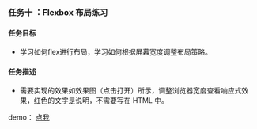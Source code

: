 ### 任务十 ：Flexbox 布局练习

#### 任务目标

- 学习如何flex进行布局，学习如何根据屏幕宽度调整布局策略。

####  任务描述

- 需要实现的效果如效果图（点击打开）所示，调整浏览器宽度查看响应式效果，红色的文字是说明，不需要写在 HTML 中。

demo： [点我](http://www.kumo-ka.com/code/IFE-2017/task_10/index.html)



​	     

